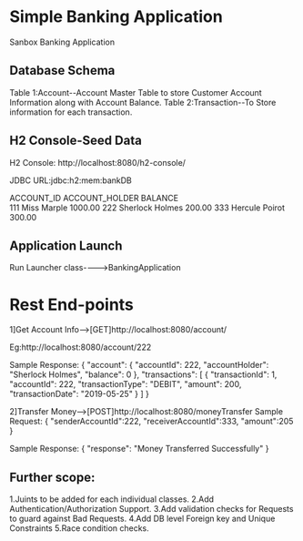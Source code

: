 # Simple Banking Application
Sanbox Banking Application

Database Schema
------------------------------------
Table 1:Account--Account Master Table to store Customer Account Information along with Account Balance.
Table 2:Transaction--To Store information for each transaction.

H2 Console-Seed Data
------------------------------------
H2 Console: http://localhost:8080/h2-console/

JDBC URL:jdbc:h2:mem:bankDB

ACCOUNT_ID  	ACCOUNT_HOLDER  	BALANCE  
111	            Miss Marple     	1000.00
222	            Sherlock Holmes	    200.00
333	            Hercule Poirot	    300.00

Application Launch
---------------------------------------
Run Launcher class---->BankingApplication

Rest End-points
======================================
1]Get Account Info-->[GET]http://localhost:8080/account/<accountId>

Eg:http://localhost:8080/account/222

Sample Response:
{
    "account": {
        "accountId": 222,
        "accountHolder": "Sherlock Holmes",
        "balance": 0
    },
    "transactions": [
        {
            "transactionId": 1,
            "accountId": 222,
            "transactionType": "DEBIT",
            "amount": 200,
            "transactionDate": "2019-05-25"
        }
    ]
}

2]Transfer Money-->[POST]http://localhost:8080/moneyTransfer
Sample Request:
{
	"senderAccountId":222,
	"receiverAccountId":333,
	"amount":205
}

Sample Response:
{
    "response": "Money Transferred Successfully"
}

Further scope:
-------------------
1.Juints to be added for each individual classes.
2.Add Authentication/Authorization Support.
3.Add validation checks for Requests to guard against Bad Requests.
4.Add DB level Foreign key and Unique Constraints
5.Race condition checks.
